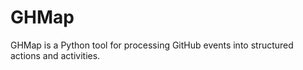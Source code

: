 # GHMap

GHMap is a Python tool for processing GitHub events into structured actions and activities.
